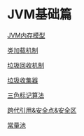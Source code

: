 # JVM基础篇
<a href="https://note.youdao.com/s/PlEfbMMI">JVM内存模型</a>

<a href="https://note.youdao.com/s/Y2eMrFwO">类加载机制</a>

<a href="https://note.youdao.com/s/18xpxepd">垃圾回收机制</a>

<a href="https://note.youdao.com/s/EgHnwXHx">垃圾收集器</a>

<a href="https://note.youdao.com/s/6hzF4RBz">三色标记算法</a>

<a href="https://note.youdao.com/s/EzB6KiAr">跨代引用&安全点&安全区</a>

<a href="https://note.youdao.com/s/V7M5Hhrw">常量池</a>
